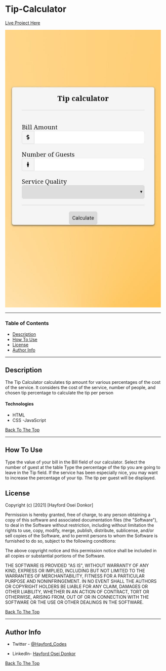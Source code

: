 # Tip-Calculator

 [Live Project Here](https://hayfordz.github.io/Tip-Calculator/)

![Project Image](image.jpg)


---

### Table of Contents

- [Description](#description)
- [How To Use](#how-to-use)
- [License](#license)
- [Author Info](#author-info)

---

## Description
The Tip Calculator calculates tip amount for various percentages of the cost of the service.
It considers the cost of the service, number of people, and chosen tip percentage to calculate the tip per person

#### Technologies

- HTML
- CSS
-JavaScript

[Back To The Top](#Tip-Calculator)

---

## How To Use
Type the value of your bill in the Bill field of our calculator.
Select the number of guest at the table
Type the percentage of the tip you are going to leave in the Tip field. If the service has been especially nice, you may want to increase the percentage of your tip.
The tip per guest will be displayed.

## License

Copyright (c) [2021] [Hayford Osei Donkor]

Permission is hereby granted, free of charge, to any person obtaining a copy
of this software and associated documentation files (the "Software"), to deal
in the Software without restriction, including without limitation the rights
to use, copy, modify, merge, publish, distribute, sublicense, and/or sell
copies of the Software, and to permit persons to whom the Software is
furnished to do so, subject to the following conditions:

The above copyright notice and this permission notice shall be included in all
copies or substantial portions of the Software.

THE SOFTWARE IS PROVIDED "AS IS", WITHOUT WARRANTY OF ANY KIND, EXPRESS OR
IMPLIED, INCLUDING BUT NOT LIMITED TO THE WARRANTIES OF MERCHANTABILITY,
FITNESS FOR A PARTICULAR PURPOSE AND NONINFRINGEMENT. IN NO EVENT SHALL THE
AUTHORS OR COPYRIGHT HOLDERS BE LIABLE FOR ANY CLAIM, DAMAGES OR OTHER
LIABILITY, WHETHER IN AN ACTION OF CONTRACT, TORT OR OTHERWISE, ARISING FROM,
OUT OF OR IN CONNECTION WITH THE SOFTWARE OR THE USE OR OTHER DEALINGS IN THE
SOFTWARE.

[Back To The Top](#Tip-Calculator)

---

## Author Info

- Twitter - [@Hayford_Codes](https://twitter.com/Hayford_Codes?s=09)

- LinkedIn- [Hayford Osei Donkor](https://www.linkedin.com/in/hayford-osei-donkor-334b5218a)

[Back To The Top](#Tip-Calculator)
